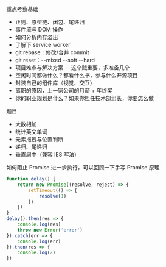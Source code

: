 重点考察基础
* 正则、原型链、闭包、尾递归
* 事件流与 DOM 操作
* 如何分析内存溢出
* 了解下 service worker
* git rebase：修改/合并 commit
* git reset：--mixed --soft --hard
* 项目难点与解决方案 -- 这个贼重要，多准备几个
* 空闲时间都做什么？都看什么书，参与什么开源项目
* 封装自己的组件库（视觉、交互）
* 离职的原因，上一家公司的月薪 + 年终奖
* 你的职业规划是什么？如果你担任技术部组长，你要怎么做

题目
* 大数相加
* 统计英文单词
* 元素拖拽与位置判断
* 递归、尾递归
* 垂直居中（兼容 IE8 写法）

如何阻止 Promise 进一步执行，可以回顾一下手写 Promise 原理
```js
function delay() {
    return new Promise((resolve, reject) => {
        setTimeout(() => {
            resolve(1)
        })
    })
}
delay().then(res => {
    console.log(res)
    throw new Error('error')
}).catch(err => {
    console.log(err)
}).then(res => {
    console.log(2)
})
```
